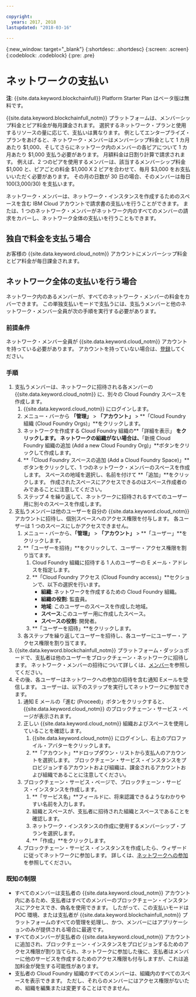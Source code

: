```yaml
---

copyright:
  years: 2017, 2018
lastupdated: "2018-03-16"

---
```


{:new_window: target="_blank"}
{:shortdesc: .shortdesc}
{:screen: .screen}
{:codeblock: .codeblock}
{:pre: .pre}

# ネットワークの支払い

**注**: {{site.data.keyword.blockchainfull}} Platform Starter Plan はベータ版は無料です。

{{site.data.keyword.blockchainfull_notm}} プラットフォームは、メンバーシップ料金とピア料金が毎月課金されます。 選択するネットワーク・プランと使用するリソースの量に応じて、支払いは異なります。  例としてエンタープライズ・プランをあげると、ネットワーク・メンバーはメンバーシップ料金として 1 カ月あたり $1,000、そしてさらにネットワーク内のメンバーの各ピアについて 1 カ月あたり $1,000 支払う必要があります。 月額料金は日割り計算で請求されます。 例えば、2 つのピアを使用するメンバーは、該当するメンバーシップ料金 $1,000 と、ピアごとの料金 $1,000 X 2 ピアを合わせて、毎月 $3,000 をお支払いいただく必要があります。 その月の日数が 30 日の場合、そのメンバーは毎日 $100 ($3,000/30) を支払います。

ネットワーク・メンバーは、ネットワーク・インスタンスを作成するためのスペースを含む IBM Cloud アカウントで請求書の支払いを行うことができます。 または、1 つのネットワーク・メンバーがネットワーク内のすべてのメンバーの請求をカバーし、ネットワーク全体の支払いを行うこともできます。


## 独自で料金を支払う場合
お客様の {{site.data.keyword.cloud_notm}} アカウントにメンバーシップ料金とピア料金が毎日課金されます。


## ネットワーク全体の支払いを行う場合
ネットワーク内のあるメンバーが、すべてのネットワーク・メンバーの料金をカバーできます。  この単独支払いモードで支払うには、支払うメンバーと他のネットワーク・メンバー全員が次の手順を実行する必要があります。

### 前提条件
ネットワーク・メンバー全員が {{site.data.keyword.cloud_notm}} アカウントを持っている必要があります。 アカウントを持っていない場合は、[登録](https://console.bluemix.net/registration/)してください。

### 手順
1. 支払うメンバーは、ネットワークに招待される各メンバーの {{site.data.keyword.cloud_notm}} に、別々の Cloud Foundry スペースを作成します。
   1. {{site.data.keyword.cloud_notm}} にログインします。
   2. メニュー・バーから **「管理」** > **「アカウント」** > **「Cloud Foundry 組織 (Cloud Foundry Orgs)」**をクリックします。
   3. ネットワークを作成する Cloud Foundry 組織の**「詳細を表示」 **をクリックします。  ネットワークの組織がない場合は、**「新規 Cloud Foundry 組織の追加 (Add a new Cloud Foundry Org)」**ボタンをクリックして作成します。
   4. **「Cloud Foundry スペースの追加 (Add a Cloud Foundry Space)」**ボタンをクリックして、1 つのネットワーク・メンバーのスペースを作成します。  スペースの地域を選択し、名前を付けて **「追加」**をクリックします。  作成されたスペースにアクセスできるのはスペース作成者のみであることに注意してください。
   5. ステップ 4 を繰り返して、ネットワークに招待されるすべてのユーザー用に別々のスペースを作成します。
2. 支払うメンバーは他のユーザーを自分の {{site.data.keyword.cloud_notm}} アカウントに招待し、個別スペースへのアクセス権限を付与します。  各ユーザーは 1 つのスペースにしかアクセスできません。
   1. メニュー・バーから、**「管理」** > **「アカウント」** > **「ユーザー」**をクリックします。  
   2. **「ユーザーを招待」**をクリックして、ユーザー・アクセス権限を割り当てます。
      1. Cloud Foundry 組織に招待する 1 人のユーザーの E メール・アドレスを指定します。
      2. **「Cloud Foundry アクセス (Cloud Foundry access)」**セクションで、以下の選択を行います。
         - **組織**: ネットワークを作成するための Cloud Foundry 組織。
         - **組織の役割**: 監査員。
         - **地域**: このユーザーのスペースを作成した地域。
         - **スペース**:このユーザー用に作成したスペース。
         - **スペースの役割**: 開発者。
      3. **「ユーザーを招待」**をクリックします。
   3. 各ステップを繰り返してユーザーを招待し、各ユーザーにユーザー・アクセス権限を割り当てます。
3. {{site.data.keyword.blockchainfull_notm}} プラットフォーム・ダッシュボードで、支払者は他のユーザーをブロックチェーン・ネットワークに招待します。 ネットワーク・メンバーの招待について詳しくは、[メンバー](https://console.bluemix.net/docs/services/blockchain/v10_dashboard.html#members)を参照してください。
4. その後、各ユーザーはネットワークへの参加の招待を含む通知 Eメールを受信します。  ユーザーは、以下のステップを実行してネットワークに参加できます。
   1. 通知 E メールの「進む (Proceed)」ボタンをクリックすると、{{site.data.keyword.cloud_notm}} のブロックチェーン・サービス・ページが表示されます。
   2. 正しい {{site.data.keyword.cloud_notm}} 組織およびスペースを使用していることを確認します。
      1. {{site.data.keyword.cloud_notm}} にログインし、右上のプロファイル・アバターをクリックします。
      2. **「アカウント」**ドロップダウン・リストから支払人のアカウントを選択します。  ブロックチェーン・サービス・インスタンスをプロビジョンするアカウントおよび組織は、課金されるアカウントおよび組織であることに注意してください。  
   4. ブロックチェーン・サービス・ページで、ブロックチェーン・サービス・インスタンスを作成します。
      1. **「サービス名」**フィールドに、将来認識できるようなわかりやすい名前を入力します。
      2. 組織とスペースが、支払者に招待された組織とスペースであることを確認します。
      3. ネットワーク・インスタンスの作成に使用するメンバーシップ・プランを選択します。
      4. **「作成」**をクリックします。
   5. ブロックチェーン・サービス・インスタンスを作成したら、ウィザードに従ってネットワークに参加します。  詳しくは、[ネットワークへの参加](https://console.bluemix.net/docs/services/blockchain/get_start.html#joining-a-network)を参照してください。

### 既知の制限
- すべてのメンバーは支払者の {{site.data.keyword.cloud_notm}} アカウント内にあるため、支払者はすべてのメンバーのブロックチェーン・インスタンスにアクセスでき、偽名を使用できます。  したがって、この支払いモードは POC 環境、または支払者が {{site.data.keyword.blockchainfull_notm}} プラットフォームのすべての管理を処理し、かつ、メンバーにはアプリケーションのみが提供される場合に最適です。  
- すべてのメンバーが支払者の {{site.data.keyword.cloud_notm}} アカウントに追加され、ブロックチェーン・インスタンスをプロビジョンするためのアクセス権限が割り当てられ、ネットワークに参加した後に、支払者はメンバーに他のサービスを作成するためのアクセス権限も付与しますが、これは追加料金が発生する可能性があります。  
- 支払者の Cloud Foundry 組織のすべてのメンバーは、組織内のすべてのスペースを表示できます。  ただし、それらのメンバーにはアクセス権限がないため、組織を編集または変更することはできません。
